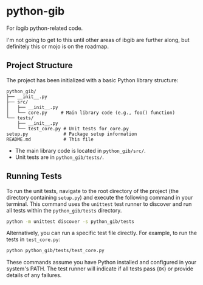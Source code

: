 # python-gib
For ibgib python-related code.

I'm not going to get to this until other areas of ibgib are further along, but definitely this or mojo is on the roadmap.

## Project Structure

The project has been initialized with a basic Python library structure:

```
python_gib/
├── __init__.py
├── src/
│   ├── __init__.py
│   └── core.py     # Main library code (e.g., foo() function)
└── tests/
    ├── __init__.py
    └── test_core.py # Unit tests for core.py
setup.py             # Package setup information
README.md            # This file
```

- The main library code is located in `python_gib/src/`.
- Unit tests are in `python_gib/tests/`.

## Running Tests

To run the unit tests, navigate to the root directory of the project (the directory containing `setup.py`) and execute the following command in your terminal. This command uses the `unittest` test runner to discover and run all tests within the `python_gib/tests` directory.

```bash
python -m unittest discover -s python_gib/tests
```

Alternatively, you can run a specific test file directly. For example, to run the tests in `test_core.py`:

```bash
python python_gib/tests/test_core.py
```

These commands assume you have Python installed and configured in your system's PATH. The test runner will indicate if all tests pass (`OK`) or provide details of any failures.

